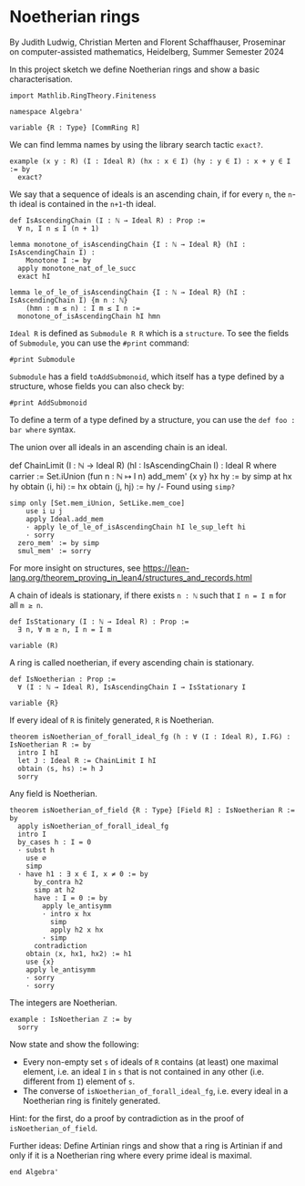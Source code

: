 # Noetherian rings

By Judith Ludwig, Christian Merten and Florent Schaffhauser,
Proseminar on computer-assisted mathematics,
Heidelberg, Summer Semester 2024

In this project sketch we define Noetherian rings and show a basic characterisation.

```lean
import Mathlib.RingTheory.Finiteness

namespace Algebra'

variable {R : Type} [CommRing R]
```

We can find lemma names by using the library search tactic `exact?`.

```lean
example (x y : R) (I : Ideal R) (hx : x ∈ I) (hy : y ∈ I) : x + y ∈ I := by
  exact?
```

We say that a sequence of ideals is an ascending chain, if for every `n`, the `n`-th ideal is contained in the `n+1`-th ideal.

```lean
def IsAscendingChain (I : ℕ → Ideal R) : Prop :=
  ∀ n, I n ≤ I (n + 1)

lemma monotone_of_isAscendingChain {I : ℕ → Ideal R} (hI : IsAscendingChain I) :
    Monotone I := by
  apply monotone_nat_of_le_succ
  exact hI

lemma le_of_le_of_isAscendingChain {I : ℕ → Ideal R} (hI : IsAscendingChain I) {m n : ℕ}
    (hmn : m ≤ n) : I m ≤ I n :=
  monotone_of_isAscendingChain hI hmn
```

`Ideal R` is defined as `Submodule R R` which is a `structure`. To see the fields of `Submodule`, you can use the `#print` command:

```lean
#print Submodule
```

`Submodule` has a field `toAddSubmonoid`, which itself has a type defined by a structure, whose fields you can also check by:

```lean
#print AddSubmonoid
```

To define a term of a type defined by a structure, you can use the `def foo : bar where` syntax.

The union over all ideals in an ascending chain is an ideal.

def ChainLimit (I : ℕ → Ideal R) (hI : IsAscendingChain I) : Ideal R where
  carrier := Set.iUnion (fun n : ℕ ↦ I n)
  add_mem' {x y} hx hy := by
    simp at hx hy
    obtain ⟨i, hi⟩ := hx
    obtain ⟨j, hj⟩ := hy
    /- Found using `simp?`

```lean
simp only [Set.mem_iUnion, SetLike.mem_coe]
    use i ⊔ j
    apply Ideal.add_mem
    · apply le_of_le_of_isAscendingChain hI le_sup_left hi
    · sorry
  zero_mem' := by simp
  smul_mem' := sorry
```

For more insight on structures, see https://lean-lang.org/theorem_proving_in_lean4/structures_and_records.html

A chain of ideals is stationary, if there exists `n : ℕ` such that `I n = I m` for all
`m ≥ n`.

```lean
def IsStationary (I : ℕ → Ideal R) : Prop :=
  ∃ n, ∀ m ≥ n, I n = I m

variable (R)
```

A ring is called noetherian, if every ascending chain is stationary.

```lean
def IsNoetherian : Prop :=
  ∀ (I : ℕ → Ideal R), IsAscendingChain I → IsStationary I

variable {R}
```

If every ideal of `R` is finitely generated, `R` is Noetherian.

```lean
theorem isNoetherian_of_forall_ideal_fg (h : ∀ (I : Ideal R), I.FG) : IsNoetherian R := by
  intro I hI
  let J : Ideal R := ChainLimit I hI
  obtain ⟨s, hs⟩ := h J
  sorry
```

Any field is Noetherian.

```lean
theorem isNoetherian_of_field {R : Type} [Field R] : IsNoetherian R := by
  apply isNoetherian_of_forall_ideal_fg
  intro I
  by_cases h : I = 0
  · subst h
    use ∅
    simp
  · have h1 : ∃ x ∈ I, x ≠ 0 := by
      by_contra h2
      simp at h2
      have : I = 0 := by
        apply le_antisymm
        · intro x hx
          simp
          apply h2 x hx
        · simp
      contradiction
    obtain ⟨x, hx1, hx2⟩ := h1
    use {x}
    apply le_antisymm
    · sorry
    · sorry
```

The integers are Noetherian.

```lean
example : IsNoetherian ℤ := by
  sorry
```

Now state and show the following:

- Every non-empty set `s` of ideals of `R` contains (at least) one maximal element, i.e. an ideal `I` in `s` that is not contained in any other (i.e. different from `I`) element of `s`.
- The converse of `isNoetherian_of_forall_ideal_fg`, i.e. every ideal in a Noetherian ring is finitely generated.

Hint: for the first, do a proof by contradiction as in the proof of `isNoetherian_of_field`.

Further ideas: Define Artinian rings and show that a ring is Artinian if and only if it is a Noetherian ring where every prime ideal is maximal.

```lean
end Algebra'
```
